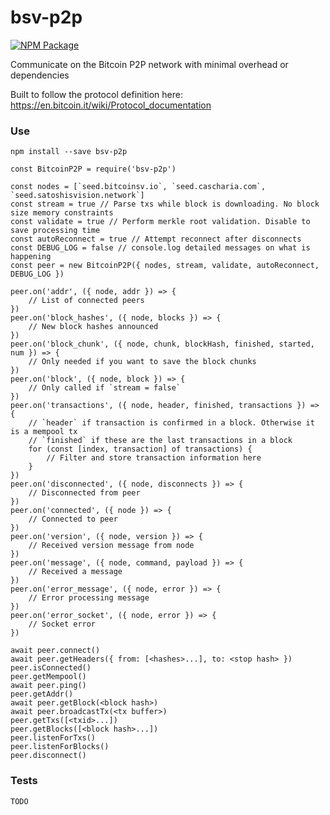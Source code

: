 # bsv-p2p

[![NPM Package](https://img.shields.io/npm/v/bsv-p2p.svg?style=flat-square)](https://www.npmjs.org/package/bsv-p2p)

Communicate on the Bitcoin P2P network with minimal overhead or dependencies

Built to follow the protocol definition here: <https://en.bitcoin.it/wiki/Protocol_documentation>

### Use

`npm install --save bsv-p2p`

```
const BitcoinP2P = require('bsv-p2p')

const nodes = [`seed.bitcoinsv.io`, `seed.cascharia.com`, `seed.satoshisvision.network`]
const stream = true // Parse txs while block is downloading. No block size memory constraints
const validate = true // Perform merkle root validation. Disable to save processing time
const autoReconnect = true // Attempt reconnect after disconnects
const DEBUG_LOG = false // console.log detailed messages on what is happening
const peer = new BitcoinP2P({ nodes, stream, validate, autoReconnect, DEBUG_LOG })

peer.on('addr', ({ node, addr }) => {
    // List of connected peers
})
peer.on('block_hashes', ({ node, blocks }) => {
    // New block hashes announced
})
peer.on('block_chunk', ({ node, chunk, blockHash, finished, started, num }) => {
    // Only needed if you want to save the block chunks
})
peer.on('block', ({ node, block }) => {
    // Only called if `stream = false`
})
peer.on('transactions', ({ node, header, finished, transactions }) => {
    // `header` if transaction is confirmed in a block. Otherwise it is a mempool tx
    // `finished` if these are the last transactions in a block
    for (const [index, transaction] of transactions) {
        // Filter and store transaction information here
    }
})
peer.on('disconnected', ({ node, disconnects }) => {
    // Disconnected from peer
})
peer.on('connected', ({ node }) => {
    // Connected to peer
})
peer.on('version', ({ node, version }) => {
    // Received version message from node
})
peer.on('message', ({ node, command, payload }) => {
    // Received a message
})
peer.on('error_message', ({ node, error }) => {
    // Error processing message
})
peer.on('error_socket', ({ node, error }) => {
    // Socket error
})

await peer.connect()
await peer.getHeaders({ from: [<hashes>...], to: <stop hash> })
peer.isConnected()
peer.getMempool()
await peer.ping()
peer.getAddr()
await peer.getBlock(<block hash>)
await peer.broadcastTx(<tx buffer>)
peer.getTxs([<txid>...])
peer.getBlocks([<block hash>...])
peer.listenForTxs()
peer.listenForBlocks()
peer.disconnect()
```

### Tests

`TODO`
